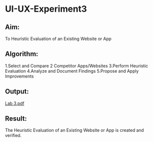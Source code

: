 # UI-UX-Experiment3

## Aim:
To Heuristic Evaluation of an Existing Website or App
## Algorithm:
1.Select and Compare 
2 Competitor Apps/Websites 
3.Perform Heuristic Evaluation 
4.Analyze and Document Findings 
5.Propose and Apply Improvements
## Output:

[Lab 3.pdf](https://github.com/user-attachments/files/20540461/Lab.3.pdf)

## Result:
The Heuristic Evaluation of an Existing Website or App is created and verified.

